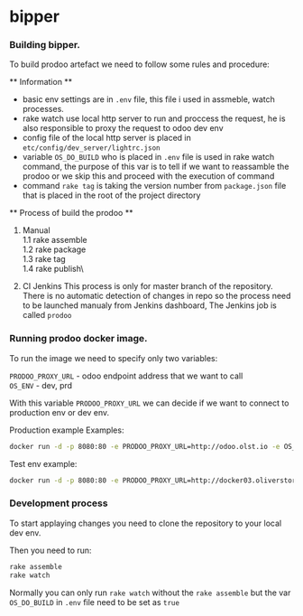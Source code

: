 # bipper
### Building bipper.
To build prodoo artefact we need to follow some rules and procedure:

** Information **
 - basic env settings are in `.env` file, this file i used in assmeble, watch  processes.
 - rake watch use local http server to run and proccess the request, he is also responsible to proxy the request to odoo dev env
 - config file of the local http server is placed in `etc/config/dev_server/lightrc.json`
 - variable `OS_DO_BUILD` who is placed in `.env` file is used in rake watch command, the purpose of this var is to tell if we want to reassamble the prodoo or we skip this and proceed with the execution of command
- command `rake tag` is taking the version number from `package.json` file that is placed in the root of the project directory

** Process of build the prodoo **

1. Manual\
 1.1 rake assemble\
 1.2 rake package\
 1.3 rake tag\
 1.4 rake publish\

2. CI Jenkins
This process is only for master branch of the repository. There is no automatic detection of changes in repo so the process need to be launched manualy from Jenkins dashboard, The Jenkins job is called `prodoo`

### Running prodoo docker image.
To run the image we need to specify only two variables:

`PRODOO_PROXY_URL` - odoo endpoint address that we want to call\
`OS_ENV` - dev, prd

With this variable `PRODOO_PROXY_URL` we can decide if we want to connect to production env or dev env.

Production example Examples:
```sh
docker run -d -p 8080:80 -e PRODOO_PROXY_URL=http://odoo.olst.io -e OS_ENV=prd 721728311103.dkr.ecr.eu-west-1.amazonaws.com/oliverstore/prodoo:X.Y.Z
```

Test env example:
```sh
docker run -d -p 8080:80 -e PRODOO_PROXY_URL=http://docker03.oliverstore.com:60160 -e OS_ENV=dev 721728311103.dkr.ecr.eu-west-1.amazonaws.com/oliverstore/prodoo:X.Y.Z
```

### Development process
To start applaying changes you need to clone the repository to your local dev env. 

Then you need to run:
```sh
rake assemble
rake watch
```
Normally you can only run `rake watch` without the `rake assemble` but the var `OS_DO_BUILD` in `.env` file need to be set as `true`

